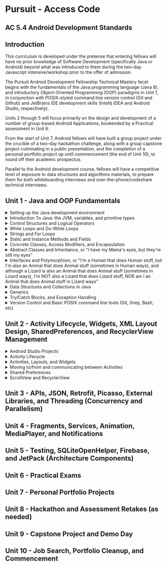 # Pursuit - Access Code

## AC 5.4 Android Development Standards

## Introduction

This curriculum is developed under the pretense that entering fellows will have no prior knowledge of Software Development (specifically Java or Android) beyond what was introduced to them during the two-day Javascript intensive/workshop prior to the offer of admission. 

The Pursuit Android Development Fellowship Technical Mastery facet begins with the fundamentals of the Java programming language (Java 8), and introductory Object-Oriented Programming (OOP) paradigms in Unit 1, in conjunction with POSIX-styled command line version control (Git and Github) and JetBrains IDE development skills (Intellij IDEA and Android Studio, respectively). 

Units 2 through 5 will focus primarily on the design and development of a number of group-based Android Applications, bookended by a Practical assessment in Unit 6.

From the start of Unit 7, Android fellows will have built a group project under the crucible of a two-day hackathon challenge, along with a group capstone project culminating in a public presentation, and the completion of a personal portfolio project up until commencement (the end of Unit 10), to round off their academic prospectus. 

Parallel to the Android development course, fellows will have a competitive level of exposure to data structures and algorithms materials, to prepare them for both whiteboarding interviews and over-the-phone/codeshare technical interviews.

## Unit 1 - Java and OOP Fundamentals

<details>
<summary>Setting up the Java development environment</summary>
<ul>
<li>Installing the JDK/JRE</li>
<li>Installing Intellij IDEA</li>
<li>Installing Android Studio</li>
<li>Signing up for Repl.it, HackerRank, Canvas, Slack, StackOverflow, Trello/Waffle.io, etc.</li>
<li>Setting Up Local Git Environment, including Username, Email, and SSH Keys</li>
</ul>
</details>
<details>
<summary>Introduction To Java: the JVM, variables, and primitive types</summary>
<ul>
<li>The JVM, JRE, and the JDK</li>
	<ul>
	We expect fellows to be aware that:
		<li>Java Virtual Machines are written for almost every computer on the planet</li>
		<li>Java code is compiled to Java ByteCode, and runs on the Java Virtual Machine</li>
		<li>The JVM and libraries that help write Java code are a part of the Java Runtime Environment (JRE)</li>
		<li>The JVM and the JRE are contained in the Java Development Kit (JDK)</li>
	</ul>
<li>Writing Java in a Text Editor</li>
	<ul>
	We expect fellows to know that:
		<li>Java code is just a text file with a .java extension</li>
		<li>Java code must be compiled to bytecode before it can run on the JVM</li>
	</ul>
<li>Compiling Java Code with JavaC</li>
	<ul>
	We expect fellows to know that:
		<li>Java code is compiled to .class files with bytecode by running either javac on the command line, or by an IDE</li>
		<li>Java programs (compiled .class files) can be run directly from the command line</li>
	</ul>
<li>Printing Data from the Main Method</li>
	<ul>
	We expect fellows to understand that:
		<li>Java files exist within unique "packages"</li>
		<li>Java programs execute the code found in the main(String[] args) method of a java file first</li>
		<li>System.out.print(); is used to print on the same line of the output screen</li>
		<li>System.out.println(); is used to print on the next line of the output screen</li>
		<li>System.out.printf(); is used to print values passed in to placeholders</li>
	</ul>
<li>Concatenating Strings vs. Arithmetic Addition</li>
	<ul>
	We expect fellows to differentiate between:
		<li>printing the result of an evaluated arithmetic expression, and concatenating two string values together</li>
		<li>type inference when concatenating a String to a non-string primitive, and the error that occurs when trying to evaluate the expression of a number added to a String</li>
	</ul>
<li>Writing Comments</li>
	<ul>
	We expect fellows to be able to:
		<li>write single-line comments in code by using //</li>	
		<li>write multi-line comments in code by using /* and */</li>
	</ul>
<li>Variable Assignment, Primitive Types, and Memory Size</li>
	<ul>
	We expect fellows to understand that:
		<li>All variables must be of a certain type</li>
		<li>Java has eight primitive types: byte, short, int, long, float, double, char, and boolean</li>
		<li>Variables are declared by giving them a type and a name</li>
		<li>Variables are assigned by adding =, followed by a value</li>
		<li>Unassigned variables have default values (0, 0.0, false, '\u0000', etc.)</li>
		<li>Assigning too big a primitive value into a variable with too small of a type will result in an error</li>
		<li>All whole numbers are by default int values, unless otherwise defined during assignment by a primitive suffix (b, s, l)
		<li>All decimal numbers are by default double values, unless otherwise defined during assignment by a primitive suffix (f)
		<li>Assigning a primitive value to a variable of a different primitive type will result in an error (unless casted, or modified with a primitive suffix)</li>
		<li>Variables are stored in memory before a program runs, and different types take up different amounts of memory</li>
	</ul>
<li>integer Division vs float Division</li>
	<ul>
	We expect fellows to understand that:
		<li>Division between two whole numbers will result in a whole number (int)</li>
		<li>Division between at least one decimal number will result in a decimal number (double)</li>
	</ul>
<li>Primitive Casting chars to ints, and back</li>
	<ul>
	We expect fellows to be aware that:
		<li>A char can have a raw int value, a unicode value, or be a character wrapped in single quotes 'A'</li>
		<li>A char can be cast into an int, and vice versa</li>
	</ul>
<li>Naming Conventions: camelCase, PascalCase, and SNAKE_CASE</li>
	<ul>
	We expect the fellows to effectively understand that:
		<li>Variable names are declared in camelCase</li>
		<li>Class names (like "Main") are written in PascalCase</li>
		<li>Constant names (variables with immutable or unchanging values) are written in SNAKE_CASE</li>
		<li>The first character of variable names can only be a letter, a dolar sign ($), or an underscore (_), but the latter two are rarely used</li>
		<li>Words from the keyword list can never be used as single variable names</li>
	</ul>
</ul>
</details>
<details>
<summary>Control Structures and Logical Operators</summary>
<ul>
<li>booleans in-depth</li>
	<ul>
	We expect the fellows to know that:
		<li>boolean variables can only be either "true" or "false"</li>
		<li>Arithmetic expressions can result to true or false values</li>
		<li>Arithmetic comparisons like greater than (>), less than (<), equal to (==), greater than or equal to (>=), or less than or equal to (<=) can also result in true or false values</li>
	</ul>
<li>Assignment vs. Comparison</li>
	<ul>
	We expect the fellows to differentiate between:
		<li>Single equals (=) for assignment, and double equals (==) for comparison</li>
	</ul>
<li>Sentential Logical Operators</li>
	<ul>
	We expect the fellows to be aware that:
		<li>AND logical operators are represented with double ampersands (&&), meaning the values evaluated before and after the && must both be true in order for the entire statement to evaluate to true</li>
		<li>OR logical operators are represented with double pipes (||), meaning that either the value evaluated before or after the || must be true in order for the entire statement to evaluate to true</li>
		<li>IS logical operators are represented with double equals (==), meaning that the value evaluated before the == must be equal to the value after the ==, in order for the entire statement to evaluate to true</li>
		<li>NOT logical operators are represented with bang equals (!=), meaning that the value evaluated before the != must NOT be equal to the value after the !=, in order for the entire statement to evaluate to true</li>
		<li>NEGATION logical operators are represented with a single bang (!) placed in front of either a boolean literal wrapped in parentheses, or a variable containing a boolean value, meaning that whatever the current boolean value is, it is now the opposite; i.e.: !(true) == false, or !(false) == true</li>
	</ul>
<li>If Statements</li>
	<ul>
	We expect fellows to:
		<li>Create static code blocks using opening and closing curly brackets</li>
		<li>Create an If statement, and understand that the condition placed within the parentheses must evaluate to true, in order for the code within the code block to run</li>
	</ul>
<li>Else Statements</li>
	<ul>
	We expect fellows to:
		<li>Create an If statement with a following Else statement, to run code in its code block ONLY if the condition within the If statement's parentheses evaluates to false</li>
	</ul>
<li>Else If Statements</li>
	<ul>
	We expect fellows to:
		<li>Create an Else If statement in addition to a preceding If statement, to run code in its code block ONLY if the condition within the If statement's parentheses evaluates to true, AND if the condition within the If statement's parentheses evaluates to false</li>
	</ul>
<li>Ternary operator expressions for Assigning boolean values</li>
	<ul>
	We expect fellows to:
		<li>Create Ternary operator expressions, which are less verbose if-else statements, where the result of the expression is immediately assigned to a variable, i.e.: String voterStatus = (age >= 18) ? "voter" : "non-voter"</li>
	</ul>
<li>Switch Statements</li>
	<ul>
	We expect fellows to:
		<li>Create switch statements, which evaluate a variable's value, compare it to a predefined list of possible cases, add a break statement to each case (unless otherwise expected), and account for the possibility that a case may appear which is not accounted for, by using a default case</li>
		<li>be able to determine what will happen to the flow of execution should a break statement be left out of a particular case</li>
		<li>be able to determine what will happen to the flow of execution should a default case not be explictly defined</li>
	</ul>
</ul>
</details>
<details>
<summary>While Loops and Do-While Loops</summary>
<ul>
<li>While Loops as If Statements that run more than once</li>
	<ul>
	We expect fellows to understand that:
		<li>a While loop is essentially an If statement which runs the code within its code block multiple times if its condition evaluates to true, and remains true after the code block is executed in its entirety</li>
	</ul>
<li>While Loop Conditions</li>
	<ul>
	We expect fellows to understand that:
		<li>the code within a While loop will run in its entirety over and over again as long as the condition within the parentheses continues to evaluate to true. Each complete execution of the while loop's code block is called an iteration</li>
	</ul>
<li>Infinite Loops</li>
	<ul>
	We expect fellows to be aware of the fact that:
		<li>the code within a While loop will run for an effectively infinite number of times if the condition for the while loop is not altered in such a way as to eventually evaluate to false</li>
	</ul>
<li>break and continue keywords in Loops</li>
	<ul>
	We expect fellows to understand that:
		<li>non-incrementing flow control for loops can be managed by the use of either continue or break statements</li>
		<li>continue statements are utilized when code below the continue statement within the scope of the while loop should be ignored, and a new iteration should be executed</li>
		<li>break statements are utilized when code below the break statement within the scope of the while loop should be ignored, and the loop should be broken, cancelling all future possible iterations of that particular while loop</li>
	</ul>
<li>Do-While Loops, or Loops that run once before checking a condition</li>
	<ul>
	We expect fellows to understand that:
		<li>Do-While loops are effectively while loops, with code blocks that are executed at least once, regardless of whether the conditional of the while loop intitially evaluates to true</li>
	</ul>
</ul>
</details>
<details>
<summary>Strings and For Loops</summary>
<ul>
<li>Strings vs. primitive types</li>
	<ul>
	We expect fellows to mark the distinction between:
		<li>Object types, like String, begin with a capital letter (Pascal Case), while primitive types are all written in lowercase</li>
	</ul>
<li>Calling Methods on Strings: charAt(), length(), and .equals()</li>
	<ul>
	We expect fellows to write code which can:
		<li>access an individual character from a String utilizing the .charAt() method, and passing in the particular location of that character by its index as an argument, where 0 is the index of the first character, 1 is the index of the second character, etc.</li>
		<li>aquire the number of characters within the String by calling the length() method, and understanding that the index of the last character in the String will always be equal to the value of the .length() method call, minus the integer one (1)</li>
		<li>compare to Strings to see if they are equivalent in value by calling the .equals() method on one of the Strings, then passing in another String as an argument to compare the two</li>
	</ul>
<li>The For Loop, or a more elegant While Loop</li>
	<ul>
	We expect fellows to appreciate the elegance of the For loop, which:
		<li>initializes the counter variable within its parentheses, rather than outside the scope of the loop</li>
		<li>modifies its incremented/decremented counter variable within its parentheses, rather than inside the loop's code block</li>
		<li>avoids the concerns of an infinite loop, or indexOutOfBounds Exception with a termination condition</li>
	</ul>
<li>Parts of a For Loop: counter variable declaration, termination condition, and increment/decrement statement</li>
	<ul>
	We expect fellows to create a for loop where:
		<li>a counter variable of type int is initialized with a positive whole number</li>
		<li>a termination condition which evaluates to true as long as the counter variable is greater than, less than, or equal to a value reachable through eventual iteration within the scope of the loop</li>
		<li>an increment/decrement statement, which intends to either increase or decrease the value of the counter value to a point where the termination condition will eventually evaluate to false</li>
	</ul>
<li>Types of increment/decrement statements</li>
	<ul>
		We expect fellows to understand the distinction between:
		<li>counter = counter + 1: where a counter variable is reassigned a value based on its previous value plus a new value, every time that code block is run</li>
		<li>counter += 1: where a counter variable is reassigned a value based on its previous value plus a new value, every time that code block is run</li>
		<li>++counter: where a counter variable is reassigned a value based on its previous value plus the int one (1), PRIOR to the beginning of every iteration</li>
		<li>counter++: where a counter variable is reassigned a value based on its previous value plus the int one (1), every time that iteration is run ONLY WHEN IT HAS REACHED COMPLETION</li>
	</ul>
</ul>
</details>
<details>
<summary>Static and Instance Methods and Fields</summary>
<ul>
<li>Classes as Blueprints for "Custom" Types</li>
	<ul>
	We expect fellows to analogize the construct of a Class as:
		<li>a blueprint for the composition of an original data type</li>
		<li>a way to create a variable that can store values in other variables</li>
		<li>a way to create a variable that exhibits unique behaviors</li>
	</ul>
<li>Static Properties of a Class</li>
	<ul>
	We expect fellows to discover that:
		<li>properties, or public fields of a class can be accessed statically, but private fields cannot</li>
		<li>static fields belong to a class, which means that you have to call the field on the class itself, i.e.: Main.myField = "hello";</li>
	</ul>
<li>Non-Static Properties of a Class</li>
	<ul>
	We expect fellows to discover that:
		<li>properties, or public fields of a class's instance are called member variables</li>
		<li>properties, or public fields of a class's instance cannot be accessed statically, but instead an instance must be made, i.e.: Main main = new Main(); main.myField = "hello";</li>
		<li>non-static member variables, unless assigned, will have the default values for their data type</li>
		<li>non-static member variables are unique, and different from instance to instance, whereas static fields are shared by all instances of a class</li>
	</ul>
<li>Methods are Functions that can only exist as part of a Class</li>
	<ul>
	We expect fellows to realize that:
		<li>unlike JavaScript, functions cannot exist outside of the constructs of a class</li>
		<li>functions that are defined as part of a class are called Methods</li>
	</ul>
<li>Method return types, or returning something (primitive/class type) vs. returning nothing (void)</li>
	<ul>
	We expect fellows to understand that:
		<li>all methods have return types, which are declared in their Method signatures</li>
		<li>methods that return a value after execution have a return type of either an object or primitive type</li>
		<li>methods that are not expected to return a value after execution have a return type of void</li>
	</ul>
<li>Static Methods vs. Non-Static Methods</li>
	<ul>
	We expect fellows to understand that:
		<li>static methods belong to a class, which means that you have to call the method on the class itself, i.e.: Main.myMethod();</li>
		<li>non-static methods cannot be called on the class, they must only be called on an instance of the class, i.e.: Main main = new Main(); main.myMethod();</li>
	</ul>
</ul>
<li>Method Parameters and Parameter Types</li>
	<ul>
	We expect fellows to create methods:
		<li>that can accept arguments from outside the class passed in through parameters</li>
		<li>that have parameters declared with actual data types</li>
		<li>with the understanding that parameter types are the type of values that can be passed into the method via arguments, and that return types are different from parameter types</li>
	</ul>
<li>Method Overloading</li>
	<ul>
	We expect fellows to understand that:
		<li>a class can have and call multiple methods of the same method signature</li>
		<li>Java can tell the difference between these methods based on the order, number, and type of parameters in the method's signature for each method</li>
	</ul>
<li>Getting input from the user</li>
	<ul>
	We expect the fellows to be able to:
		<li>get input passed to the program as command line arguments through the args parameter in the public static void main(String[] args) method</li>
		<li>get input from the keyboard passed into an instance of the Scanner class</li>
		<li>utilize import statements whenever Java requires it</li>
	</ul>
</ul>
</details>
<details>
<summary>Concrete Classes, Access Modifiers, and Encapsulation</summary>
<ul>
<li>The Three Pillars of Java OOP</li>
	<ul>
	We expect the fellows to be aware of the three pillars of Object Oriented Programming in Java:
		<li>Encapsulation - declaring all methods and variables associated with an object's behavior and state respectively WITHIN the class itself, providing getter/setter methods rather than keeping all its fields publically accessible directly</li>
		<li>Inheritance - passing state and behavior functionality from a parent class to a child class without having to rewrite all the same fields and methods</li>
		<li>Polymorphism - the fact that classes at compile time can be defined statically as being a type of any class of which it is a child, or from which it inherits funtionality ("extends" from a class, or "implements" an interface, respectively)</li>
	</ul>
<li>Access Modifiers</li>
	<ul>
	We expect fellows to differentiate between the four access modifiers:
		<li>private: methods and fields declared as private can only be accessed from within the class they are declared</li>
		<li>public: methods and fields declared as public can be accessed from outside the class</li>
		<li>protected: methods and fields declared as protected can only be accessed from within the class they are declared, and all child classes of said class</li>
		<li>default (package-private): methods and fields declared without a specific access modifier can only be accessed from within the class they are declared, and from any other class within the same package</li>
	</ul>
<li>Encapsulation, or "Keeping your Organs in you Body"</li>
	<ul>
	We expect the fellows to:
		<li>understand that encapsulation allows for a developer to create classes that are designed to produce a desired result, while isolating that code from other blocks of code in the main(String[] args) method</li>
		<li>create classes with non-static fields, and non-static methods that exhibit behaviors upon fields within the same class</li>
	</ul>
<li>"private" fields and "public" getter/setter methods</li>
	<ul>
	We expect the fellows to:
		<li>create code where a class's member fields are declared as private</li>
		<li>compose public methods that expose those fields to code OUTSIDE of the container class (getter methods)</li>
		<li>compose public methods that allow those fields to be assigned or modified by code FROM OUTSIDE of the container class (setter methods)</li>
	</ul
<li>Instantiation, and creating instance objects with the "new" keyword</li>
	<ul>
	We expect fellows to:
		<li>understand that classes are only "blueprints", and that in order for these classes to exist uniquely in memory, we must "instantiate" them</li>
		<li>we instantiate objects or instances of a class by assigning a place for it in a block of memory, by using the "new" keyword, and calling its "constructor"</li>
		<li>understand that constructors are special methods that, when called, create objects with all the characteristics (fields and methods) described in its class definition, as a unique instance</li>
	</ul>
<li>Default Constructors, Explicit Constructors, and Overloaded Constructors</li>
	<ul>
	We expect fellows to understand that:
		<li>default constructors are available to all classes once they are defined, and can be called by using the name of the class, immediately followed by opening and closing parentheses, i.e.: new Main();</li>
		<li>once an explicit contructor is composed within a class, the default constructor becomes inaccessable, and must be replecated within a class explicitly, if so desired</li>
		<li>constructors, like methods, can have typed parameters, that are used to initialize the value of member variables or fields upon instantiation by using the "this" keyword, i.e. this.name = name;</li>
		<li>constructors, like methods, can be "overloaded", meaning a class can have and call multiple constructors with the same signature</li>
		<li>Java can tell the difference between these constructors based on the order, number, and type of parameters in the constructor's signature for each constructor</li>
	</ul>
</ul>
</details>
<details>
<summary>Abstract Classes and Inheritance, or "I have my Mama's eyes, but they're still my eyes"</summary>
<ul>
<li>Inheriting Characteristics from Parent Classes</li>	
	<ul>
	We expect fellows to understand that:
		<li>a developer can compose a class defined as a child of a parent class by using the "extends" keyword</li>
		<li>Inheritance is the act of passing state and behavior functionality from a parent class to a child class without having to rewrite all the same fields and methods</li>
		<li>unless the fields are static, all state and behavior characteristics will only affect change in the child class's instances, not the parent's instances</li>
		<li>if a child class's inherited methods are intended to be updated, they can be "overridden", and modified with a call to "super" to retain the parent method's original funtionality, followed by new code</li>
		<li>if a child class's inherited methods are intended to be replaced, they can be "overridden", and modified WITHOUT a call to "super", followed by new code</li>
		<li>a child class can only inherit characteristics from a single parent class, i.e.: class Child extends Parent</li>
	</ul>
<li>Abstract Classes vs. Concrete Classes</li>	
	<ul>
	We expect fellows to understand that:
		<li>unlike concrete classes, Abstract Classes should NOT be directly instantiated, but rather extended by child classes which are then themselves instantiated</li>
		<li>abstract classes are defined as "abstract" in their class definitions</li>
		<li>abstract classes can have both methods with signatures and definitions, or methods with only method signatures - method signatures without method definitions must be defined as "abstract"</li>
		<li>abstract methods must be implemented in child classes that extend the abstract class by "overriding" them, and adding method definition code blocks that return a value matching the method signature's return type</li>
		<li>abstract classes should never be defined with the "final" keyword, since it would prevent the abstract class from being "extended" by child classes</li>
	</ul>
</ul>
</details>
<details>
<summary>Interfaces and Polymorphism, or "I'm a Human that does Human stuff, but I'm also an Animal that does Animal stuff (sometimes in Human ways), and although a Lizard is also an Animal that does Animal stuff (sometimes in Lizard ways), I'm NOT also a Lizard that does Lizard stuff, NOR am I an Animal that does Animal stuff in Lizard ways"</summary>
<ul>
<li>Polymorphism in Java</li>
	<ul>
	We expect fellows to understand that:
		<li>the static type of an object is the type on the left side of the assignment (known at compile time), and the dynamic type of an object is the type of the class used as the constructor</li>
		<li>a child class, at compile time, can be defined statically as being a type of any class of which it is a child, or from which it inherits funtionality ("extends" from a parent class, or "implements" an interface, respectively), i.e.: Animal human = new Human();</li>
		<li>a child class assigned in this way has limited funtionality, and can only expose the methods it shares with the parent class to which it is statically typed</li>
		<li>a child class previously instantiated with a static type of itself, can be "upcasted" to its parent's type safely, i.e.: Human human = new Human(); Animal animal = (Animal) human;</li>
		<li>a parent class previously instantiated with a static type of itself, can be "downcasted" to its child's type, but with possible risks - since there is no guarantee that the parent will have the child's funtionality at runtime, i.e.: Animal animal = new Human(); Human human = (Human) animal; [OKAY] Animal animal = new Animal(); Human human = (Human) animal; [BAD]</li>
	</ul>
<li>Interfaces vs. Abstract Classes</li>
	<ul>
	We expect fellows to understand that:
		<li>interfaces are similar to abstract classes in that interface methods are simply method signatures, like abstract methods</li>
		<li>interface methods are all only method signatures, and interfaces can only contain method signatures</li>
		<li>interface methods must be implemented in classes that implement the interface by "overriding" the method signatures, and adding method definition code blocks that return a value matching the method signature's return type</li>
		<li>although child classes can only extend from a single class, child classes can implement a countless number of interfaces, i.e.: class Bird extends Animal implements Flight, Feathers, Nests</li>
	</ul>
<li>Anonymous Class Instances</li>
	<ul>
	We expect fellows be aware of the fact that:
		<li>anonymous class instances can be used to override methods within concrete parent classes as-needed without having to subclass them</li>
		<li>anonymous class instances can be used to add definitions to the method signatures of abstract classes or interfaces as-needed without having to subclass them, as they typically should not be instantiated, but rather subclassed</li>
		<li>anonymous classes and lambdas in Java are effectively interchangeable</li>
	</ul>
</ul>
</details>
<details>
<summary>Data Structures and Collections in Java</summary>
<ul>
<li>Arrays in Java</li>
	<ul>
	We expect fellows to understand that:
		<li>array indices, like Strings, begin at index 0 - where the first element of the array is at index 0, the second element is at index 1, etc.</li>
		<li>array static types are defined as the type of the elements the array intends to store, followed by square brackets, i.e.: int[] numArray; String[] stringArray;</li>
		<li>array assignment may be made in two ways - by size: int[] numArray = new int[3]; or by adding elements at assignment: String[] stringArray = {"Adam", "Becky", "Carl"};</li>
		<li>arrays take up a contiguous space in memory, and its size cannot change after assignment (cannot add new elements), only the values of the elements stored at each index. This makes arrays immutable</li>
		<li>array elements can be accessed by passing an index number into square brackets to the right of the variable name: numArray[2] = 42; System.out.println(stringArray[0]);</li>
		<li>where Strings can have the method length() called upon them to return the number of characters, the number of elements in an Array is retreived by calling the actual parameter "length", not a method called "length()</li>
		<li>like Strings, the index of the last element in an Array will always be equal to the value of the .length() property call, minus the integer one (1)</li>
	</ul>
<li>Abstract Data Types</li>
	<ul>
	We expect fellows to be aware of the fact that:
		<li>Abstract Data Types such as Lists, Maps, Sets, Stacks, and Queues are concepts for how a program can store, organize and retrieve data, while actual data structures are the implementations of these concepts in code form</li>
	</ul>
<li>Importing packages in Java</li>
	<ul>
	We expect fellows to understand that:
		<li>the Collections library, and various other data structures come standard in the JDK since Java 6, and can be brought into a project using an import statement, i.e. import java.util.*;</li>
	</ul>
<li>Lists and ArrayLists</li>
	<ul>
	We expect fellows to understand that:
		<li>a List is a way to organize data cardinally in a row, while data structures like ArrayLists and LinkedLists are used to organize a mutable array of objects</li>
		<li>ArrayLists have methods which are different from Arrays or Strings, such as size(), add(), get(), set(), and remove()</li>
		<li>Lists utilize a single parameterized generic type wrapped in angle brackets, to describe the objects stored in them, and primitive type variables are autoboxed to their object forms (char becomes Character, int become Integer, etc.), i.e.: ArrayList&lt;Double&gt; degreesList = new ArrayList&lt;&gt;();</li>
	</ul>
<li>Maps and HashMaps</li>
	<ul>
	We expect fellows to understand that:
		<li>a Map is a way to organize data into key/value pairs like a dictionary word and its corresponding definition, while data structures like HashMaps are an unordered associative array of objects made up of key/value pairs</li>
		<li>HashMaps have methods which are similar to ArrayLists, such as size(), get(), and remove(), but also have a put() method, for adding new entries, keySet(), for retrieving all the keys in a HashMap, and containsValue(), for checking if a value exists in the HashMap()</li>
		<li>when calling get() on a HashMap instance, if the value returned after passing in a key comes back as "null", then the key does not exist in the HashMap</li>
		<li>all keys in a HashMap must be unique, but more than one key can have the same value</li>
		<li>when calling put() on a HashMap, if the key passed into the method already exists in the HashMap, a new entry will not be created - rather, the old entry with that key will have it's value changed to the new value</li>
		<li>Maps utilize two parameterized generic types wrapped in angle brackets, to describe the keys and values stored in them respectively, and primitive type variables are autoboxed to their object forms (char becomes Character, int become Integer, etc.), i.e.: HashMap&lt;String, Integer&gt; nameAgeMap = new HashMap&lt;&gt;();</li>
	</ul>
<li>Sets and HashSets</li>
	<ul>
	We expect fellows to understand that:
		<li>a Set is a way to store a collection of unique items, while data structures like HashSets are collections of unordered, unique objects</li>
		<li>HashSets have methods such as size(), contains(), add(), remove(), isEmpty(), and clear(), and are good alternatives to HashMaps when writing algorithms which require storing unique objects only</li>
		<li>HashSets utilize a single parameterized generic type wrapped in angle brackets, to describe the unique values stored in them, and primitive type variables are autoboxed to their object forms (char becomes Character, int become Integer, etc.), i.e.: HashSet&lt;Integer&gt; primaryKey = new HashSet&lt;&gt;();</li>
	</ul>
<li>Stacks</li>
	<ul>
	We expect fellows to understand that:
		<li>a Stack is a way to store a collection of items where the last item added is the first item to be removed, like bullets in a magazine, or pancakes on a plate - while data structures like Stacks are collections of objects where items are added to the end, and the last object added is the first object removed</li>
		<li>Stacks are often referred to as Last-In-First-Out, or LIFO systems</li>
		<li>Stacks have methods such as peek() to check the value of the last element, pop() to remove the last element and return its value, push() to add an element to the back of the stack, search() to get the position of an element in relation to the last element in the stack, and empty() to check if there are any elements left</li>
		<li>Stacks utilize a single parameterized generic type wrapped in angle brackets, to describe the unique values stored in them, and primitive type variables are autoboxed to their object forms (char becomes Character, int become Integer, etc.), i.e.: Stack&lt;String&gt; newHireLayoffs = new Stack&lt;&gt;();</li>
	</ul>
<li>Queues</li>
	<ul>
	We expect fellows to understand that:
		<li>a Queue is a way to store a collection of items where the first item added is the first item to be removed, like a queue at a fancy delicatessen - while data structures like PriorityQueues are collections of objects where items are added to the end, and the first object added is the first object removed</li>
		<li>Queues are often referred to as First-In-First-Out, or LIFO systems</li>
		<li>Queues have methods such as peek() to check the value of the first element, poll() to remove the last element and return its value, offer() or add() to add an element to the back of the queue, and size()</li>
		<li>PriorityQueues utilize a single parameterized generic type wrapped in angle brackets, to describe the unique values stored in them, and primitive type variables are autoboxed to their object forms (char becomes Character, int become Integer, etc.), i.e.: PriorityQueue&lt;String&gt; retireeCandidates = new PriorityQueue&lt;&gt;();</li>
	</ul>
<li>"Composition over Inheritance"</li>
	<ul>
	We expect the fellows to be aware of the fact that:
		<li>Abstract Data Types like Lists, Maps, Sets, Stacks, and Queues are fundamentally concepts, with Java implementations which may or may not fit ones needs</li>
		<li>although these classes exist, it may become necessary to create classes which behave like Abstract Data types, but to not extend or implement these parent classes</li>
		<li>any of these types or data structures can be replicated using arrays, composed objects, and generics under the hood (like ArrayLists for example)</li>
	</ul>
<li>The Enhanced For Loop</li>
	<ul>
	We expect fellows to create:
		<li>Enhanced For Loops, also known as for-each loops, where data structures are iterated over by the number and type of objects present, rather than any particular index or key, i.e. for (String s in nameAgeMap.keySet()) { System.out.println(nameAgeMap.get(s)); }</li>
	</ul>
</ul>
</details>
<details>
<summary>Generics</summary>
<ul>
<li>Generics as Parameterized Types</li>
	<ul>
	We expect fellows to understand that:
		<li>much like declaring a type for parameters within constructors, generics allow developers to add a "type" as a parameter as well</li>
		<li>Generics allow classes to reuse constructors/methods without overloading, since the type can be declared at instantiation by passing a type into angle brackets, rather than making a constructor for every possible parameter type in existence</li>
		<li>Generics are often seen in familiar data structures, and can be used in class composition as well</li>
	</ul>
</ul>
</details>
<details>
<summary>Try/Catch Blocks, and Exception Handling</summary>
<ul>
<li>Wrapping Exception-prone code in Try/Catch Blocks</li>
	<ul>
	We expect fellows to create code that:
		<li>wraps blocks of code that can throw Exceptions in try/catch blocks</li>
		<li>adds the funtionality of exception-throwing to methods by adding the "throws" keyword</li>
		<li>prints the error messages produced by exceptions as stacktraces</li>
		<li>does not use try/catch blocks to control or modify the flow of execution of a program</li>
	</ul>
<li>Subclass Exception to make Custom Exceptions</li>
	<ul>
	We expect fellows to create code that:
		<li>subclasses Exception to make custom exceptions</li>
		<li>produces error messages based on varying conditions</li>
	</ul>
</ul>
</details>
<details>
<summary>Version Control and Basic POSIX command line tools (Git, Grep, Bash, etc)</summary>
<ul>
<li>Call Basic BASH Functions</li>
	<ul>
	We expect fellows to know fluently how to call the following commands on the command line:
		<li>touch - to make a file</li>
		<li>ls - to search a directory</li>
		<li>cp - to copy a file/directory</li>
		<li>mv - to move a file/directory, or change its name</li>
		<li>rm - to remove/delete a file</li>
		<li>mkdir - to make a directory</li>
		<li>cd - to change to a directory</li>
		<li>rmdir - to remove/delete a directory</li>
		<li>chmod - to change permissions for a file/directory</li>
	</ul>
<li>Utilize more advanced BASH Commands</li>
	<ul>
	We expect fellows to be aware of the following commands on the command line:
		<li>grep - to search files more effectively</li>
		<li>top - to list running processes</li>
		<li>kill - to kill running processes</li>
		<li>sudo - to run commands as a super user</li>
		<li>curl - to download from the internet</li>
		<li>cat - to view the contents of files</li>
		<li>nano - to edit files simply from the command line</li>
		<li>vim - to edit files more elegantly from the command line</li>
		<li>adb - to explore android devices</li>
	</ul>
<li>Manage Version Control with Git and GitHub</li>
	<ul>
	We expect fellows to implement the following commands on the command line:
		<li>git clone</li>
		<li>git init</li>
		<li>git add</li>
		<li>git commit -m</li>
		<li>git remote add origin</li>
		<li>git push</li>
		<li>git fetch</li>
		<li>git pull</li>
		<li>git stash</li>
		<li>git stash pop</li>
		<li>git branch</li>
		<li>git checkout</li>
		<li>git clean -fdx</li>
		<li>git reset --soft</li>
		<li>git reset --mixed</li>
		<li>git reset --hard</li>
	</ul>
</ul>
</details>

## Unit 2 - Activity Lifecycle, Widgets, XML Layout Design, SharedPreferences, and RecyclerView Management
<details>
<summary>Android Studio Projects</summary>
<ul>
<li>Creating Android Studio Projects</li>
	<ul>
	We expect fellows to:
		<li>be familiar with the process of creating "Hello World" apps</li>
		<li>be familiar with the process of adding an application name, company domain, project location, and package name to a project</li>
		<li>be familiar with the process of cleaning and rebuilding gradle builds</li>
		<li>be able to create emulators with various API levels</li>
	</ul>
</ul>
</details>
<details>
<summary>Activity Lifecycle</summary>
<ul>
<li>Overriding Lifecycle Callback Methods</li>
	<ul>
	We expect fellows to:
		<li>understand the changes of state within the Android Activity Lifecycle</li>
		<li>compose and observe debug logs in Logcat fired by the methods onCreate(), onStart(), onResume(), onPause(), onStop(), and onDestroy(), based on user interaction()</li>
	</ul>
</ul>
</details>
<details>
<summary>Activities, Layouts, and Widgets</summary>
<ul>
<li>Overriding Lifecycle Callback Methods</li>
	<ul>
	We expect fellows to:
		<li>understand that all Activities in a project must be explicitly described in the project's AndroidManifest.xml file</li>
		<li>be aware of the fact that one Activity should always explicitly described in the project's AndroidManifest.xml file as the project's main/launcher Activity, or the first Activity that loads when a program is started</li>
		<li>understand that the state of an app is affected by user action (pressing back-press, backgrounding the app, etc.)</li>
		<li>understand that the only lifecycle method explicitely overridden in an android project is "onCreate()", and that a developer must override other lifecycle callback methods as-needed</li>
		<li>compose and observe debug logs in Logcat fired by the methods onCreate(), onStart(), onResume(), onPause(), onStop(), and onDestroy(), based on user interaction</li>
	</ul>
<li>Activities and Corresponding Layouts</li>
	<ul>
	We expect fellows to understand that:
		<li>XML is a markup language for organizing information (AndroidManifest.xml), and layouts/widgets in Android</li>
		<li>the relationship between Activities, and their corresponding XML Layouts are established when the layout is passed to setContentView() in onCreate()</li>
		<li>all layouts and widgets extend from the View class</li>
		<li>all layouts can be found in the project's "res/layout/" folder, and can be added to the "res/layout" folder</li>
		<li>at compile time, all XML files are converted to one class file at runtime called "R"</li>
		<li>all layouts and widgets can be declared and implemented dynamically at runtime without XML, but XML cuts down code, and ensures that any issues are caught during compile time, rather than at runtime</li>
		<li>the section of the XML that describes the version and character encoding is called the prolog, i.e.: &lt;?xml version="1.0" encoding="utf-8"?&gt;</li>
		<li>following the prolog, an xml file should have a single root element - if it is a layout, then the layout element is the root element, where all additional view elements reside within it</li>
	</ul>
<li>Layouts in-depth</li>
	<ul>
	We expect fellows to know that:
		<li>Widgets are the views a user sees on the screen (text in a TextView, button as a Button, editable text as an EditText, etc.), while layouts are ViewGroups which house these views/widgets</li>
		<li>the way views and layouts are connected is in the form of a tree called a View Hierachy</li>
		<li>there are many layouts in Android, but the three most important (initially) are LinearLayout, ConstraintLayout, and FrameLayout</li>
		<li>LinearLayout is a layout that places views in a row, either with a vertical or horizontal orientation - and the orientation attribute is mandatory for LinearLayouts</li>
		<li>ConstraintLayout is a layout that places views in relation to the limits of other views/viewgroups, and loads quicker than LinearLayouts</li>
		<li>FrameLayout is a layout where views placed within it are stacked upon each other one-by-one, with the last element added to the layout being the top-most element resting on the stack</li>
	</ul>
<li>Widgets in-depth</li>
	<ul>
	We expect fellows to know that:
		<li>all widgets and layouts should be given an ID, if a developer wishes to modify it during runtime, i.e.: android:id="@+id/new_widget_id"</li>
		<li>Widgets and layouts can be modified at runtime by initializing a variable in the onCreate() method, and assigning it a reference to the widget, i.e.: TextView textView = (TextView) findViewById(R.id.new_widget_id);</li>
		<li>all views require layout parameters if created dynamically to be displayed, and height and width if using XML - the constant "match_parent" is used to match the size of the outer view, while "wrap_content" is used to adjust to the content size/length (String, image, another view, etc.)</li>
		<li>TextViews are widgets which are used to DISPLAY text on the screen, and can accept Strings as parameters at runtime by calling the setText() method</li>
		<li>EditTexts are widgets which are used to ENTER text on the screen, and can extract text from a user (usually after a button click) by calling .getText().toString() on the EditText instance</li>
		<li>ImageViews are widgets which are used to display images on the screen, from either the "res/drawable/" folder, or from an internet link using a third-party library</li>
		<li>Buttons are widgets often used by users to produce a result based on a click - by either calling a method assigned in the "android:onClick" XML attribute, or code within an OnClickListener anonymous class instance declared within a setOnClickListener() method</li>
	</ul>
</ul>
</details>
<details>
<summary>Moving to/from and communicating between Activities</summary>
<ul>
<li>Intents</li>
	<ul>
	We expect fellows to understand that:
		<li>intents are essentially messages passed between components (Activities, Services, Broadcast Receivers, Content Providers)</li>
		<li>implicit intents are messages sent that can be received by components that are primed to accept them, while explicit intents are received by the components to which are directly addressed</li>
		<li>Intents are used to move from one Activity to another, explicitly - i.e.: Intent intent = new Intent(MainActivity.this, SecondActivity.class); intent.startActivity()</li>
	</ul>
<li>Intent Extras</li>
	<ul>
	We expect fellows to understand that:
		<li>intents can be used to send information/values between Activities, using intent extras</li>
		<li>Intent Extras are added to intents before they are used to move from one Activity to another, explicitly, using a String key, and a value of the necessary type - i.e.: Intent intent = new Intent(MainActivity.this, SecondActivity.class); intent.putExtra("username", "Sarah"); intent.startActivity()</li>
		<li>Intent Extras are extracted from sending intents after they are used to move from one Activity to another, explicitly, using a String key, and a get method of the necessary type - i.e.: Intent intent = getIntent(); String name = intent.getStringExtra("username");</li>
	</ul>
</ul>
</details>
<details>
<summary>Shared Preferences</summary>
<ul>
<li>Storing and Retreiving Persistent Data from Shared Preferences</li>
	<ul>
	We expect fellows to be able to:
		<li>access Shared Preferences data based on a particular context (Application, Activity, etc.), i.e.: SharedPreferences prefs = this.getSharedPreferences("Demo", Context.MODE_PRIVATE);</li>
		<li>add data to Shared preferences using SharedPreferences.Editor, i.e: SharedPreferences.Editor editor = prefs.edit(); editor.putString("username", "Rachel"); editor.commit();</li>
		<li>retreive data from Shared Preferences, and include a backup default value in case there is no key already set, i.e.: prefs.getString("username", "default name in case username is null");</li>
	</ul>
</ul>
</details>
<details>
<summary>ScrollView and RecyclerView</summary>
<ul>
<li>ScrollView</li>
	<ul>
	We expect fellows to understand that:
		<li></li>
	</ul>
<li>RecyclerView</li>
	<ul>
	We expect fellows to understand that:
		<li></li>
	</ul>
</ul>
</details>

## Unit 3 - APIs, JSON, Retrofit, Picasso, External Libraries, and Threading (Concurrency and Parallelism)

## Unit 4 - Fragments, Services, Animation, MediaPlayer, and Notifications

## Unit 5 - Testing, SQLiteOpenHelper, Firebase, and JetPack (Architecture Components)

## Unit 6 - Practical Exams

## Unit 7 - Personal Portfolio Projects

## Unit 8 - Hackathon and Assessment Retakes (as needed)

## Unit 9 - Capstone Project and Demo Day

## Unit 10 - Job Search, Portfolio Cleanup, and Commencement
